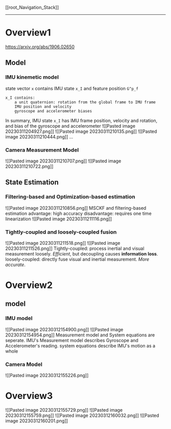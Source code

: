 [[root_Navigation_Stack]]
****
# Overview1
https://arxiv.org/abs/1906.02650
## Model
### IMU kinemetic model
state vector `x` contains IMU state `x_I` and feature position `G^p_f`
```
x_I contains:
	a unit quaternion: rotation from the global frame to IMU frame
	IMU position and velocity
	gyroscope and accelerometer biases
```
In summary, IMU state `x_I` has IMU frame position, velocity and rotation, and bias of the gyroscope and accelerometer
![[Pasted image 20230311204927.png]]
![[Pasted image 20230311210135.png]]
![[Pasted image 20230311210444.png]]
...
### Camera Measurement Model
![[Pasted image 20230311210707.png]]
![[Pasted image 20230311210722.png]]

## State Estimation
### Filtering-based and Optimization-based estimation
![[Pasted image 20230311210856.png]]
MSCKF and filtering-based estimation
advantage:
	high accuracy
disadvantage:
	requires one time linearization
![[Pasted image 20230311211116.png]]

### Tightly-coupled and loosely-coupled fusion
![[Pasted image 20230311211518.png]]
![[Pasted image 20230311211526.png]]
Tightly-coupled: process inertial and visual measurement loosely. _Efficient_, but decoupling causes **information loss**.
loosely-coupled: directly fuse visual and inertial measurement. _More accurate_.


# Overview2
## model
### IMU model
![[Pasted image 20230312154900.png]]
![[Pasted image 20230312154954.png]]
Measurement model and System equations are seperate. IMU's Measurement model describes Gyroscope and Accelerometer's reading.
system equations describe IMU's motion as a whole
### Camera Model
![[Pasted image 20230312155226.png]]


# Overview3
![[Pasted image 20230312155729.png]]
![[Pasted image 20230312155759.png]]
![[Pasted image 20230312160032.png]]
![[Pasted image 20230312160201.png]]
